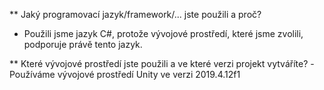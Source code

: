 ** Jaký programovací jazyk/framework/... jste použili a proč?
- Použili jsme jazyk C#, protože vývojové prostředí, které jsme zvolili, podporuje právě tento jazyk.

** Které vývojové prostředí jste použili a ve které verzi projekt vytváříte?
-Používáme vývojové prostředí Unity ve verzi 2019.4.12f1
